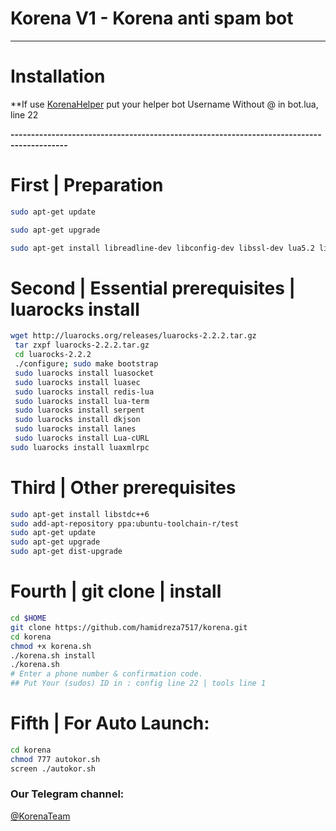 # <b>Korena V1 - Korena anti spam bot</b>
* * *

# Installation  

**If use [KorenaHelper](https://github.com/hamidreza7517/korenahelper) put your helper bot Username Without @ in bot.lua, line 22

**------------------------------------------------------------------------------------------**
# First | Preparation
```sh
sudo apt-get update

sudo apt-get upgrade

sudo apt-get install libreadline-dev libconfig-dev libssl-dev lua5.2 liblua5.2-dev libevent-dev make unzip git redis-server g++ libjansson-dev libpython-dev expat libexpat1-dev tmux subversion
```
# Second | Essential prerequisites | luarocks install
```sh
wget http://luarocks.org/releases/luarocks-2.2.2.tar.gz
 tar zxpf luarocks-2.2.2.tar.gz
 cd luarocks-2.2.2
 ./configure; sudo make bootstrap
 sudo luarocks install luasocket
 sudo luarocks install luasec
 sudo luarocks install redis-lua
 sudo luarocks install lua-term
 sudo luarocks install serpent
 sudo luarocks install dkjson
 sudo luarocks install lanes
 sudo luarocks install Lua-cURL
sudo luarocks install luaxmlrpc
```
# Third | Other prerequisites
```sh
sudo apt-get install libstdc++6
sudo add-apt-repository ppa:ubuntu-toolchain-r/test 
sudo apt-get update
sudo apt-get upgrade
sudo apt-get dist-upgrade
```
# Fourth | git clone | install
```sh
cd $HOME
git clone https://github.com/hamidreza7517/korena.git
cd korena
chmod +x korena.sh
./korena.sh install
./korena.sh 
# Enter a phone number & confirmation code.
## Put Your (sudos) ID in : config line 22 | tools line 1
```
# Fifth | For Auto Launch:
```sh
cd korena
chmod 777 autokor.sh
screen ./autokor.sh
```

### Our Telegram channel:

[@KorenaTeam](https://telegram.me/korenateam)
